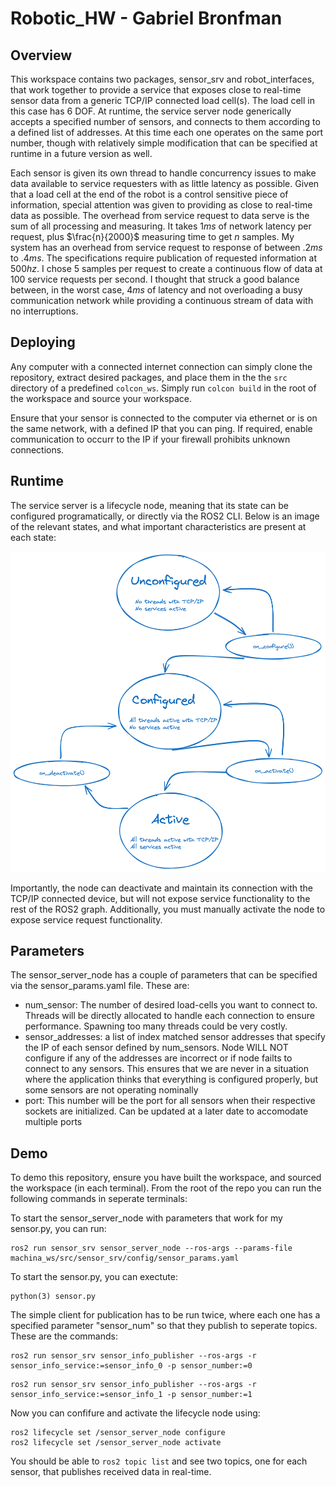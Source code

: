 # Robotic_HW - Gabriel Bronfman
## Overview
This workspace contains two packages, sensor_srv and robot_interfaces, that work together to provide a service that exposes close to real-time sensor data from a generic TCP/IP connected load cell(s). The load cell in this case has 6 DOF. At runtime, the service server node generically accepts a specified number of sensors, and connects to them according to a defined list of addresses. At this time each one operates on the same port number, though with relatively simple modification that can be specified at runtime in a future version as well.

Each sensor is given its own thread to handle concurrency issues to make data available to service requesters with as little latency as possible. Given that a load cell at the end of the robot is a control sensitive piece of information, special attention was given to providing as close to real-time data as possible. The overhead from service request to data serve is the sum of all processing and measuring. It takes $1ms$ of network latency per request, plus $\frac{n}{2000}$ measuring time to get $n$ samples. My system has an overhead from service request to response of between $.2ms$ to $.4ms$. The specifications require publication of requested information at $500hz$. I chose $5$ samples per request to create a continuous flow of data at 100 service requests per second. I thought that struck a good balance between, in the worst case, $4ms$ of latency and not overloading a busy communication network while providing a continuous stream of data with no interruptions.
 
## Deploying
Any computer with a connected internet connection can simply clone the repository, extract desired packages, and place them in the the ```src``` directory of a predefined ```colcon_ws```. Simply run ```colcon build``` in the root of the workspace and source your workspace.

Ensure that your sensor is connected to the computer via ethernet or is on the same network, with a defined IP that you can ping. If required, enable communication to occurr to the IP if your firewall prohibits unknown connections. 

## Runtime
The service server is a lifecycle node, meaning that its state can be configured programatically, or directly via the ROS2 CLI. Below is an image of the relevant states, and what important characteristics are present at each state:

![Screenshot of state diagram](/ros2_lifecycle_node.png)

Importantly, the node can deactivate and maintain its connection with the TCP/IP connected device, but will not expose service functionality to the rest of the ROS2 graph. Additionally, you must manually activate the node to expose service request functionality.

## Parameters
The sensor_server_node has a couple of parameters that can be specified via the sensor_params.yaml file. These are:
* num_sensor: The number of desired load-cells you want to connect to. Threads will be directly allocated to handle each connection to ensure performance. Spawning too many threads could be very costly.
* sensor_addresses: a list of index matched sensor addresses that specify the IP of each sensor defined by num_sensors. Node WILL NOT configure if any of the addresses are incorrect or if node failts to connect to any sensors. This ensures that we are never in a situation where the application thinks that everything is configured properly, but some sensors are not operating nominally
* port: This number will be the port for all sensors when their respective sockets are initialized. Can be updated at a later date to accomodate multiple ports

## Demo

To demo this repository, ensure you have built the workspace, and sourced the workspace (in each terminal). From the root of the repo you can run the following commands in seperate terminals:

To start the sensor_server_node with parameters that work for my sensor.py, you can run:

```
ros2 run sensor_srv sensor_server_node --ros-args --params-file machina_ws/src/sensor_srv/config/sensor_params.yaml 
```

To start the sensor.py, you can exectute:

```
python(3) sensor.py

```

The simple client for publication has to be run twice, where each one has a specified parameter "sensor_num" so that they publish to seperate topics. These are the commands:

```
ros2 run sensor_srv sensor_info_publisher --ros-args -r sensor_info_service:=sensor_info_0 -p sensor_number:=0
```
```
ros2 run sensor_srv sensor_info_publisher --ros-args -r sensor_info_service:=sensor_info_1 -p sensor_number:=1
```

Now you can confifure and activate the lifecycle node using:

```
ros2 lifecycle set /sensor_server_node configure
ros2 lifecycle set /sensor_server_node activate
```

You should be able to ```ros2 topic list``` and see two topics, one for each sensor, that publishes received data in real-time.
